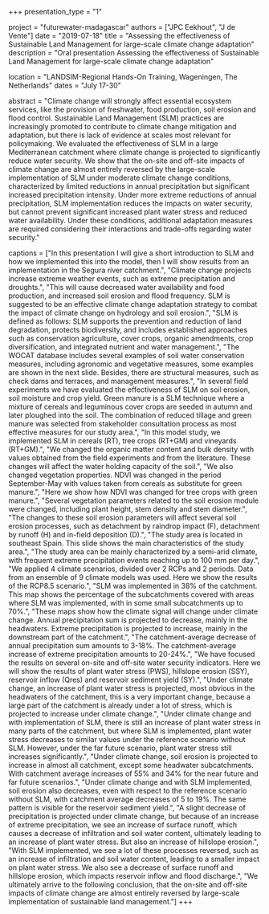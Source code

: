 +++
presentation_type = "1"

project = "futurewater-madagascar"
authors = ["JPC Eekhout", "J de Vente"] 
date = "2019-07-18" 
title = "Assessing the effectiveness of Sustainable Land Management for large-scale climate change adaptation" 
description = "Oral presentation Assessing the effectiveness of Sustainable Land Management for large-scale climate change adaptation"

location = "LANDSIM-Regional Hands-On Training, Wageningen, The Netherlands"
dates = "July 17-30"

abstract = "Climate change will strongly affect essential ecosystem services, like the provision of freshwater, food production, soil erosion and flood control. Sustainable Land Management (SLM) practices are increasingly promoted to contribute to climate change mitigation and adaptation, but there is lack of evidence at scales most relevant for policymaking. We evaluated the effectiveness of SLM in a large Mediterranean catchment where climate change is projected to significantly reduce water security. We show that the on-site and off-site impacts of climate change are almost entirely reversed by the large-scale implementation of SLM under moderate climate change conditions, characterized by limited reductions in annual precipitation but significant increased precipitation intensity. Under more extreme reductions of annual precipitation, SLM implementation reduces the impacts on water security, but cannot prevent significant increased plant water stress and reduced water availability. Under these conditions, additional adaptation measures are required considering their interactions and trade-offs regarding water security."

captions = ["In this presentation I will give a short introduction to SLM and how we implemented this into the model, then I will show results from an implementation in the Segura river catchment.", 
"Climate change projects increase extreme weather events, such as extreme precipitation and droughts.", 
"This will cause decreased water availability and food production, and increased soil erosion and flood frequency. SLM is suggested to be an effective climate change adaptation strategy to combat the impact of climate change on hydrology and soil erosion.",
"SLM is defined as follows: SLM supports the prevention and reduction of land degradation, protects biodiversity, and includes established approaches such as conservation agriculture, cover crops, organic amendments, crop diversification, and integrated nutrient and water management.", 
"The WOCAT database includes several examples of soil water conservation measures, including agronomic and vegetative measures, some examples are shown in the next slide. Besides, there are structural measures, such as check dams and terraces, and management measures.",
"In several field experiments we have evaluated the effectiveness of SLM on soil erosion, soil moisture and crop yield. Green manure is a SLM technique where a mixture of cereals and leguminous cover crops are seeded in autumn and later ploughed into the soil. The combination of reduced tillage and green manure was selected from stakeholder consultation process as most effective measures for our study area.", 
"In this model study, we implemented SLM in cereals (RT), tree crops (RT+GM) and vineyards (RT+GM).", 
"We changed the organic matter content and bulk density with values obtained from the field experiments and from the literature. These changes will affect the water holding capacity of the soil.",
"We also changed vegetation properties. NDVI was changed in the period September-May with values taken from cereals as substitute for green manure.", 
"Here we show how NDVI was changed for tree crops with green manure.",
"Several vegetation parameters related to the soil erosion module were changed, including plant height, stem density and stem diameter.",
"The changes to these soil erosion parameters will affect several soil erosion processes, such as detachment by raindrop impact (F), detachment by runoff (H) and in-field deposition (D).",
"The study area is located in southeast Spain. This slide shows the main characteristics of the study area.",
"The study area can be mainly characterized by a semi-arid climate, with frequent extreme precipitation events reaching up to 100 mm per day.",
"We applied 4 climate scenarios, divided over 2 RCPs and 2 periods. Data from an ensemble of 9 climate models was used. Here we show the results of the RCP8.5 scenario.",
"SLM was implemented in 38% of the catchment. This map shows the percentage of the subcatchments covered with areas where SLM was implemented, with in some small subcatchments up to 70%.", 
"These maps show how the climate signal will change under climate change. Annual precipitation sum is projected to decrease, mainly in the headwaters. Extreme precipitation is projected to increase, mainly in the downstream part of the catchment.", 
"The catchment-average decrease of annual precipitation sum amounts to 3-18%. The catchment-average increase of extreme precipitation amounts to 20-24%.", 
"We have focused the results on several on-site and off-site water security indicators. Here we will show the results of plant water stress (PWS), hillslope erosion (SSY), reservoir inflow (Qres) and reservoir sediment yield (SY).",
"Under climate change, an increase of plant water stress is projected, most obvious in the headwaters of the catchment, this is a very important change, because a large part of the catchment is already under a lot of stress, which is projected to increase under climate change.", 
"Under climate change and with implementation of SLM, there is still an increase of plant water stress in many parts of the catchment, but where SLM is implemented, plant water stress decreases to similar values under the reference scenario without SLM. However, under the far future scenario, plant water stress still increases significantly.",
"Under climate change, soil erosion is projected to increase in almost all catchment, except some headwater subcatchments. With catchment average increases of 55% and 34% for the near future and far future scenarios.", 
"Under climate change and with SLM implemented, soil erosion also decreases, even with respect to the reference scenario without SLM, with catchment average decreases of 5 to 19%. The same pattern is visible for the reservoir sediment yield.",
"A slight decrease of precipitation is projected under climate change, but because of an increase of extreme precipitation, we see an increase of surface runoff, which causes a decrease of infiltration and soil water content, ultimately leading to an increase of plant water stress. But also an increase of hillslope erosion.", 
"With SLM implemented, we see a lot of these processes reversed, such as an increase of infiltration and soil water content, leading to a smaller impact on plant water stress. We also see a decrease of surface runoff and hillslope erosion, which impacts reservoir inflow and flood discharge.",
"We ultimately arrive to the following conclusion, that the on-site and off-site impacts of climate change are almost entirely reversed by large-scale implementation of sustainable land management."]
+++
